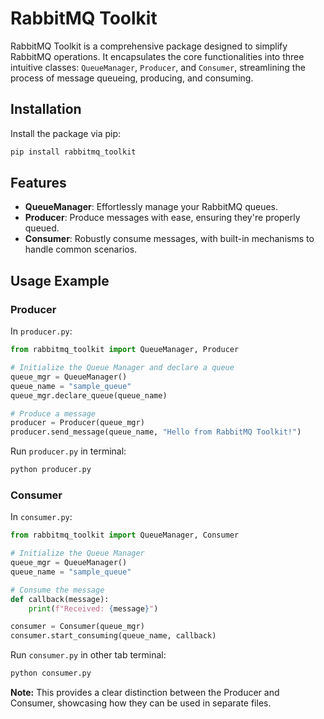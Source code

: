 # RabbitMQ Toolkit

RabbitMQ Toolkit is a comprehensive package designed to simplify RabbitMQ operations. It encapsulates the core functionalities into three intuitive classes: `QueueManager`, `Producer`, and `Consumer`, streamlining the process of message queueing, producing, and consuming.

## Installation

Install the package via pip:

```bash
pip install rabbitmq_toolkit
```


## Features

- **QueueManager**: Effortlessly manage your RabbitMQ queues.
- **Producer**: Produce messages with ease, ensuring they're properly queued.
- **Consumer**: Robustly consume messages, with built-in mechanisms to handle common scenarios.

## Usage Example

### Producer

In `producer.py`:

```python
from rabbitmq_toolkit import QueueManager, Producer

# Initialize the Queue Manager and declare a queue
queue_mgr = QueueManager()
queue_name = "sample_queue"
queue_mgr.declare_queue(queue_name)

# Produce a message
producer = Producer(queue_mgr)
producer.send_message(queue_name, "Hello from RabbitMQ Toolkit!")
```

Run `producer.py` in terminal:
```bash
python producer.py
```

### Consumer

In `consumer.py`:

```python
from rabbitmq_toolkit import QueueManager, Consumer

# Initialize the Queue Manager
queue_mgr = QueueManager()
queue_name = "sample_queue"

# Consume the message
def callback(message):
    print(f"Received: {message}")

consumer = Consumer(queue_mgr)
consumer.start_consuming(queue_name, callback)
```

Run `consumer.py` in other tab terminal:
```bash
python consumer.py
```

**Note:** This provides a clear distinction between the Producer and Consumer, showcasing how they can be used in separate files.